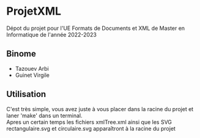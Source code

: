 # ProjetXML

Dépot du projet pour l'UE Formats de Documents et XML de Master en Informatique de l'année 2022-2023

## Binome
- Tazouev Arbi
- Guinet Virgile

## Utilisation

C'est très simple, vous avez juste à vous placer dans la racine du projet et laner 'make' dans un terminal.  
Apres un certain temps les fichiers xmlTree.xml ainsi que les SVG rectangulaire.svg et circulaire.svg apparaîtront à la racine du projet
